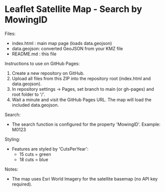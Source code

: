 Leaflet Satellite Map - Search by MowingID
================================================

Files:
- index.html : main map page (loads data.geojson)
- data.geojson: converted GeoJSON from your KMZ file
- README.md : this file

Instructions to use on GitHub Pages:
1. Create a new repository on GitHub.
2. Upload all files from this ZIP into the repository root (index.html and data.geojson).
3. In repository settings -> Pages, set branch to main (or gh-pages) and root folder to '/'.
4. Wait a minute and visit the GitHub Pages URL. The map will load the included data.geojson.

Search:
- The search function is configured for the property 'MowingID'. Example: M0123

Styling:
- Features are styled by 'CutsPerYear':
  - 15 cuts = green
  - 18 cuts = blue

Notes:
- The map uses Esri World Imagery for the satellite basemap (no API key required).
